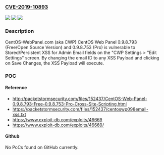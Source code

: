 ### [CVE-2019-10893](https://cve.mitre.org/cgi-bin/cvename.cgi?name=CVE-2019-10893)
![](https://img.shields.io/static/v1?label=Product&message=n%2Fa&color=blue)
![](https://img.shields.io/static/v1?label=Version&message=n%2Fa&color=blue)
![](https://img.shields.io/static/v1?label=Vulnerability&message=n%2Fa&color=brighgreen)

### Description

CentOS-WebPanel.com (aka CWP) CentOS Web Panel 0.9.8.793 (Free/Open Source Version) and 0.9.8.753 (Pro) is vulnerable to Stored/Persistent XSS for Admin Email fields on the "CWP Settings > "Edit Settings" screen. By changing the email ID to any XSS Payload and clicking on Save Changes, the XSS Payload will execute.

### POC

#### Reference
- http://packetstormsecurity.com/files/152437/CentOS-Web-Panel-0.9.8.793-Free-0.9.8.753-Pro-Cross-Site-Scripting.html
- https://packetstormsecurity.com/files/152437/centoswp098email-xss.txt
- https://www.exploit-db.com/exploits/46669
- https://www.exploit-db.com/exploits/46669/

#### Github
No PoCs found on GitHub currently.

